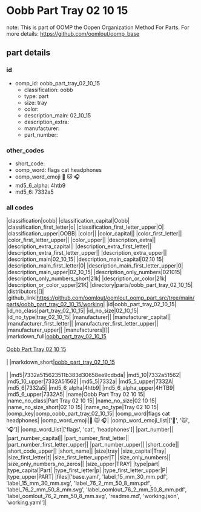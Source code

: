# Oobb Part Tray 02 10 15  

note: This is part of OOMP the Oopen Organization Method For Parts. For more details: https://github.com/oomlout/oomp_base

##  part details





### id
* oomp_id: oobb_part_tray_02_10_15
  * classification: oobb
  * type: part
  * size: tray
  * color: 
  * description_main: 02_10_15
  * description_extra: 
  * manufacturer: 
  * part_number: 

### other_codes
* short_code: 
* oomp_word: flags cat headphones
* oomp_word_emoji :flags: :cat: :headphones:
* md5_6_alpha: 4htb9
* md5_6: 7332a5

### all codes 
|classification|oobb|
|classification_capital|Oobb|
|classification_first_letter|o|
|classification_first_letter_upper|O|
|classification_upper|OOBB|
|color||
|color_capital||
|color_first_letter||
|color_first_letter_upper||
|color_upper||
|description_extra||
|description_extra_capital||
|description_extra_first_letter||
|description_extra_first_letter_upper||
|description_extra_upper||
|description_main|02_10_15|
|description_main_capital|02.10 15|
|description_main_first_letter|0|
|description_main_first_letter_upper|0|
|description_main_upper|02_10_15|
|description_only_numbers|021015|
|description_only_numbers_short|21k|
|description_or_color|21k|
|description_or_color_upper|21K|
|directory|parts/oobb_part_tray_02_10_15|
|distributors|[]|
|github_link|https://github.com/oomlout/oomlout_oomp_part_src/tree/main/parts/oobb_part_tray_02_10_15/working|
|id|oobb_part_tray_02_10_15|
|id_no_class|part_tray_02_10_15|
|id_no_size|02_10_15|
|id_no_type|tray_02_10_15|
|manufacturer||
|manufacturer_capital||
|manufacturer_first_letter||
|manufacturer_first_letter_upper||
|manufacturer_upper||
|manufacturers|[]|
|markdown_full|[oobb_part_tray_02_10_15](https://github.com/oomlout/oomlout_oomp_part_src/tree/main/parts/oobb_part_tray_02_10_15/working)<br>[](https://github.com/oomlout/oomlout_oomp_part_src/tree/main/parts/oobb_part_tray_02_10_15/working)<br>[Oobb Part Tray 02 10 15](https://github.com/oomlout/oomlout_oomp_part_src/tree/main/parts/oobb_part_tray_02_10_15/working)<br><br>|
|markdown_short|[oobb_part_tray_02_10_15](https://github.com/oomlout/oomlout_oomp_part_src/tree/main/parts/oobb_part_tray_02_10_15/working)<br><br>|
|md5|7332a515623511b383d30658ee9cdbda|
|md5_10|7332a51562|
|md5_10_upper|7332A51562|
|md5_5|7332a|
|md5_5_upper|7332A|
|md5_6|7332a5|
|md5_6_alpha|4htb9|
|md5_6_alpha_upper|4HTB9|
|md5_6_upper|7332A5|
|name|Oobb Part Tray 02 10 15|
|name_no_class|Part Tray 02 10 15|
|name_no_size|02 10 15|
|name_no_size_short|02 10 15|
|name_no_type|Tray 02 10 15|
|oomp_key|oomp_oobb_part_tray_02_10_15|
|oomp_word|flags cat headphones|
|oomp_word_emoji|:flags: :cat: :headphones:|
|oomp_word_emoji_list|[':flags:', ':cat:', ':headphones:']|
|oomp_word_list|['flags', 'cat', 'headphones']|
|part_number||
|part_number_capital||
|part_number_first_letter||
|part_number_first_letter_upper||
|part_number_upper||
|short_code||
|short_code_upper||
|short_name||
|size|tray|
|size_capital|Tray|
|size_first_letter|t|
|size_first_letter_upper|T|
|size_only_numbers||
|size_only_numbers_no_zeros||
|size_upper|TRAY|
|type|part|
|type_capital|Part|
|type_first_letter|p|
|type_first_letter_upper|P|
|type_upper|PART|
|files|['base.yaml', 'label_15_mm_30_mm.pdf', 'label_15_mm_30_mm.svg', 'label_76_2_mm_50_8_mm.pdf', 'label_76_2_mm_50_8_mm.svg', 'label_oomlout_76_2_mm_50_8_mm.pdf', 'label_oomlout_76_2_mm_50_8_mm.svg', 'readme.md', 'working.json', 'working.yaml']|
